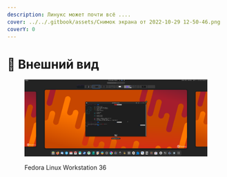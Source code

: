 ```yaml
---
description: Линукс может почти всё ....
cover: ../../.gitbook/assets/Снимок экрана от 2022-10-29 12-50-46.png
coverY: 0
---
```


# 🍁 Внешний вид

<figure><img src="../../.gitbook/assets/Снимок экрана от 2022-10-29 12-50-46.png" alt=""><figcaption><p>Fedora Linux Workstation 36</p></figcaption></figure>
